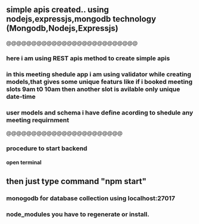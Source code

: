 ## simple apis created.. using nodejs,expressjs,mongodb  technology (Mongodb,Nodejs,Expressjs)

@@@@@@@@@@@@@@@@@@@@@@@@@@

### here i am  using REST apis method to create  simple apis
### in this meeting shedule app i am using validator while creating models,that gives some unique featurs like if i booked meeting slots 9am t0 10am then another slot is avilable only unique date-time
### user models and schema i have define acording to shedule any meeting requirnment

@@@@@@@@@@@@@@@@@@@@@@@

### procedure to start backend
#### open terminal
## then just type command  "npm start"
### monogodb for database collection using localhost:27017
### node_modules you have to regenerate or install.